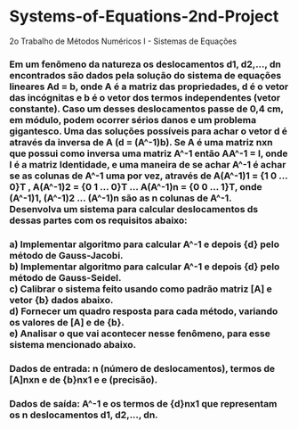 # Systems-of-Equations-2nd-Project
2o Trabalho de Métodos Numéricos I - Sistemas de Equações

### Em um fenômeno da natureza os deslocamentos d1, d2,..., dn encontrados são dados pela solução do sistema de equações lineares Ad = b, onde A é a matriz das propriedades, d é o vetor das incógnitas e b é o vetor dos termos independentes (vetor constante). Caso um desses deslocamentos passe de 0,4 cm, em módulo, podem ocorrer sérios danos e um problema gigantesco. Uma das soluções possíveis para achar o vetor d é através da inversa de A (d = (A^-1)b). Se A é uma matriz nxn que possui como inversa uma matriz A^-1 então AA^-1 = I, onde I é a matriz Identidade, e uma maneira de se achar A^-1 é achar se as colunas de A^-1 uma por vez, através de A(A^-1)1 = {1 0 ... 0}T , A(A^-1)2 = {0 1 ... 0}T ... A(A^-1)n = {0 0 ... 1}T, onde (A^-1)1, (A^-1)2 ... (A^-1)n são as n colunas de A^-1. <br/> Desenvolva um sistema para calcular deslocamentos ds dessas partes com os requisitos abaixo:

### a) Implementar algoritmo para calcular A^-1 e depois {d} pelo método de Gauss-Jacobi. <br/> b) Implementar algoritmo para calcular A^-1 e depois {d} pelo método de Gauss-Seidel. <br/> c) Calibrar o sistema feito usando como padrão matriz [A] e vetor {b} dados abaixo. <br/> d) Fornecer um quadro resposta para cada método, variando os valores de [A] e de {b}. <br/> e) Analisar o que vai acontecer nesse fenômeno, para esse sistema mencionado abaixo. 

### Dados de entrada: n (número de deslocamentos), termos de [A]nxn e de {b}nx1 e e (precisão).
### Dados de saída: A^-1 e os termos de {d}nx1 que representam os n deslocamentos d1, d2,..., dn.

